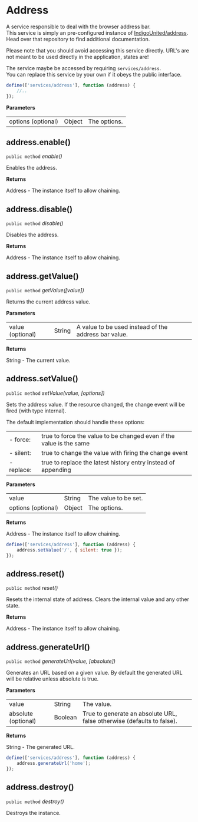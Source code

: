 # Address

A service responsible to deal with the browser address bar.   
This service is simply an pre-configured instance of [IndigoUnited/address](https://github.com/IndigoUnited/address). Head over that repository to find additional documentation.

Please note that you should avoid accessing this service directly. URL's are not meant to be used directly in the application,
states are!

The service maybe be accessed by requiring `services/address`.   
You can replace this service by your own if it obeys the public interface.


```js
define(['services/address'], function (address) {
    //..
});
```

**Parameters**

|                    |        |              |
| ------------------ | ------ | ------------ |
| options (optional) | Object | The options. |


## address.enable()

`public method` _enable()_

Enables the address.

**Returns**

Address - The instance itself to allow chaining.


## address.disable()

`public method` _disable()_

Disables the address.

**Returns**

Address - The instance itself to allow chaining.


## address.getValue()

`public method` _getValue([value])_

Returns the current address value.

**Parameters**

|                  |        |                                                     |
| ---------------- | ------ | --------------------------------------------------- |
| value (optional) | String | A value to be used instead of the address bar value.|

**Returns**

String - The current value.


## address.setValue()

`public method` _setValue(value, [options])_

Sets the address value.
If the resource changed, the change event will be fired (with type internal).

The default implementation should handle these options:

|            |                                                                     |
| ---------- | ------------------------------------------------------------------- |
| - force:   | true to force the value to be changed even if the value is the same |
| - silent:  | true to change the value with firing the change event               |
| - replace: | true to replace the latest history entry instead of appending       |

**Parameters**

|                    |        |                      |
| ------------------ | -----  | -------------------- |
| value              | String | The value to be set. |
| options (optional) | Object | The options.         |

**Returns**

Address - The instance itself to allow chaining.


```js
define(['services/address'], function (address) {
    address.setValue('/', { silent: true });
});
```

## address.reset()

`public method` _reset()_

Resets the internal state of address.
Clears the internal value and any other state.

**Returns**

Address - The instance itself to allow chaining.


## address.generateUrl()

`public method` _generateUrl(value, [absolute])_

Generates an URL based on a given value.
By default the generated URL will be relative unless absolute is true.

**Parameters**

|                     |         |                                                                        |
| ------------------- | ------- | ---------------------------------------------------------------------- |
| value               | String  | The value.                                                             |
| absolute (optional) | Boolean | True to generate an absolute URL, false otherwise (defaults to false). |

**Returns**

String - The generated URL.


```js
define(['services/address'], function (address) {
    address.generateUrl('home');
});
```

## address.destroy()

`public method` _destroy()_

Destroys the instance.
